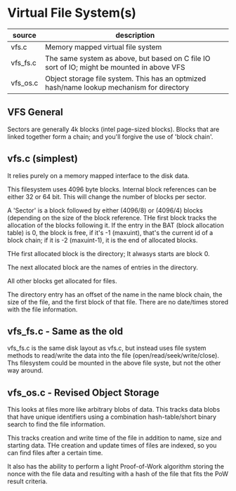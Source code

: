 # Virtual File System(s)

| source | description |
|----|----|
| vfs.c | Memory mapped virtual file system  |
| vfs_fs.c | The same system as above, but based on C file IO sort of IO; might be mounted in above VFS |
| vfs_os.c | Object storage file system.  This has an optmized hash/name lookup mechanism for directory |


## VFS General

Sectors are generally 4k blocks (intel page-sized blocks).  Blocks that are linked together form a chain;
and you'll forgive the use of 'block chain'.

## vfs.c (simplest)

It relies purely on a memory mapped interface to the disk data.

This filesystem uses 4096 byte blocks.  Internal block references can be either 32 or 64 bit.   This 
will change the number of blocks per sector.

A 'Sector' is a block followed by either (4096/8) or (4096/4) blocks (depending on the size of the 
block reference.  THe first block tracks the allocation of the blocks following it.  If the entry in 
the BAT (block allocation table) is 0, the block is free, if it's -1 (maxuint), that's the current id of a 
block chain; if it is -2 (maxuint-1), it is the end of allocated blocks.

THe first allocated block is the directory;  It alwasys starts are block 0.

The next allocated block are the names of entries in the directory.

All other blocks get allocated for files.

The directory entry has an offset of the name in the name block chain, the size of the file, and the first
block of that file.  There are no date/times stored with the file information.

## vfs_fs.c - Same as the old

vfs_fs.c is the same disk layout as vfs.c, but instead uses file system methods to read/write the data into
the file (open/read/seek/write/close).  Ths filesystem could be mounted in the above file syste, but 
not the other way around.

## vfs_os.c - Revised Object Storage

This looks at files more like arbitrary blobs of data.  This tracks data blobs that have unique identifiers
using a combination hash-table/short binary search to find the file information.  

This tracks creation and write time of the file in addition to name, size and starting data.  THe creation
and update times of files are indexed, so you can find files after a certain time.

It also has the ability to perform a light Proof-of-Work algorithm storing the nonce with the file data and
resulting with a hash of the file that fits the PoW result criteria.



